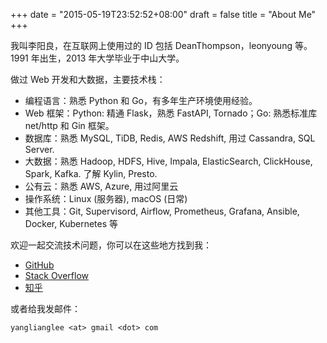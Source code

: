 +++
date = "2015-05-19T23:52:52+08:00"
draft = false
title = "About Me"
+++

我叫李阳良，在互联网上使用过的 ID 包括 DeanThompson，leonyoung 等。1991 年出生，2013 年大学毕业于中山大学。

做过 Web 开发和大数据，主要技术栈：

- 编程语言：熟悉 Python 和 Go，有多年生产环境使用经验。
- Web 框架：Python: 精通 Flask，熟悉 FastAPI, Tornado；Go: 熟悉标准库 net/http 和 Gin 框架。
- 数据库：熟悉 MySQL, TiDB, Redis, AWS Redshift, 用过 Cassandra, SQL Server.
- 大数据：熟悉 Hadoop, HDFS, Hive, Impala, ElasticSearch, ClickHouse, Spark, Kafka. 了解 Kylin, Presto.
- 公有云：熟悉 AWS, Azure, 用过阿里云
- 操作系统：Linux (服务器), macOS (日常)
- 其他工具：Git, Supervisord, Airflow, Prometheus, Grafana, Ansible, Docker, Kubernetes 等

欢迎一起交流技术问题，你可以在这些地方找到我：

* [GitHub](https://github.com/DeanThompson)
* [Stack Overflow](http://stackoverflow.com/users/1461780/leon-young)
* [知乎](http://www.zhihu.com/people/liyangliang)

或者给我发邮件：

`yanglianglee <at> gmail <dot> com`

